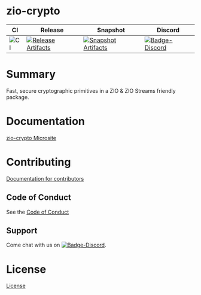 # zio-crypto

| CI | Release | Snapshot | Discord |
| --- | --- | --- | --- |
| ![CI][Badge-CI] | [![Release Artifacts][Badge-SonatypeReleases]][Link-SonatypeReleases] | [![Snapshot Artifacts][Badge-SonatypeSnapshots]][Link-SonatypeSnapshots] | [![Badge-Discord]][Link-Discord] |

# Summary
Fast, secure cryptographic primitives in a ZIO & ZIO Streams friendly package.

# Documentation
[zio-crypto Microsite](https://zio.github.io/zio-crypto/)

# Contributing
[Documentation for contributors](https://zio.github.io/zio-crypto/docs/about/about_contributing)

## Code of Conduct

See the [Code of Conduct](https://zio.github.io/zio-crypto/docs/about/about_coc)

## Support

Come chat with us on [![Badge-Discord]][Link-Discord].


# License
[License](LICENSE)

[Badge-SonatypeReleases]: https://img.shields.io/nexus/r/https/oss.sonatype.org/dev.zio/zio-crypto_2.12.svg "Sonatype Releases"
[Badge-SonatypeSnapshots]: https://img.shields.io/nexus/s/https/oss.sonatype.org/dev.zio/zio-crypto_2.12.svg "Sonatype Snapshots"
[Badge-Discord]: https://img.shields.io/discord/629491597070827530?logo=discord "chat on discord"
[Badge-CI]: https://github.com/zio/zio-crypto/workflows/CI/badge.svg
[Link-SonatypeReleases]: https://oss.sonatype.org/content/repositories/releases/dev/zio/zio-crypto_2.12/ "Sonatype Releases"
[Link-SonatypeSnapshots]: https://oss.sonatype.org/content/repositories/snapshots/dev/zio/zio-crypto_2.12/ "Sonatype Snapshots"
[Link-Discord]: https://discord.gg/2ccFBr4 "Discord"

